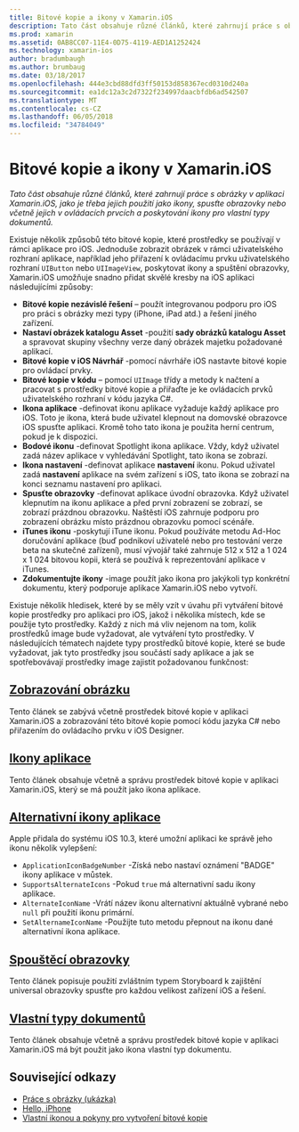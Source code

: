 ```yaml
---
title: Bitové kopie a ikony v Xamarin.iOS
description: Tato část obsahuje různé článků, které zahrnují práce s obrázky v aplikaci Xamarin.iOS, jako je třeba jejich použití jako ikony, spusťte obrazovky nebo včetně jejich v ovládacích prvcích a poskytování ikony pro vlastní typy dokumentů.
ms.prod: xamarin
ms.assetid: 0AB8CC07-11E4-0D75-4119-AED1A1252424
ms.technology: xamarin-ios
author: bradumbaugh
ms.author: brumbaug
ms.date: 03/18/2017
ms.openlocfilehash: 444e3cbd88dfd3ff50153d858367ecd0310d240a
ms.sourcegitcommit: ea1dc12a3c2d7322f234997daacbfdb6ad542507
ms.translationtype: MT
ms.contentlocale: cs-CZ
ms.lasthandoff: 06/05/2018
ms.locfileid: "34784049"
---
```

# <a name="images-and-icons-in-xamarinios"></a>Bitové kopie a ikony v Xamarin.iOS

_Tato část obsahuje různé článků, které zahrnují práce s obrázky v aplikaci Xamarin.iOS, jako je třeba jejich použití jako ikony, spusťte obrazovky nebo včetně jejich v ovládacích prvcích a poskytování ikony pro vlastní typy dokumentů._

Existuje několik způsobů této bitové kopie, které prostředky se používají v rámci aplikace pro iOS. Jednoduše zobrazit obrázek v rámci uživatelského rozhraní aplikace, například jeho přiřazení k ovládacímu prvku uživatelského rozhraní `UIButton` nebo `UIImageView`, poskytovat ikony a spuštění obrazovky, Xamarin.iOS umožňuje snadno přidat skvělé kresby na iOS aplikaci následujícími způsoby: 

- **Bitové kopie nezávislé řešení** – použít integrovanou podporu pro iOS pro práci s obrázky mezi typy (iPhone, iPad atd.) a řešení jiného zařízení.
- **Nastaví obrázek katalogu Asset** -použití **sady obrázků katalogu Asset** a spravovat skupiny všechny verze daný obrázek majetku požadované aplikací.
- **Bitové kopie v iOS Návrhář** -pomocí návrháře iOS nastavte bitové kopie pro ovládací prvky.
- **Bitové kopie v kódu** – pomocí `UIImage` třídy a metody k načtení a pracovat s prostředky bitové kopie a přiřaďte je ke ovládacích prvků uživatelského rozhraní v kódu jazyka C#.
- **Ikona aplikace** -definovat ikonu aplikace vyžaduje každý aplikace pro iOS. Toto je ikona, která bude uživatel klepnout na domovské obrazovce iOS spusťte aplikaci. Kromě toho tato ikona je použita herní centrum, pokud je k dispozici.
- **Bodové ikonu** -definovat Spotlight ikona aplikace. Vždy, když uživatel zadá název aplikace v vyhledávání Spotlight, tato ikona se zobrazí.
- **Ikona nastavení** -definovat aplikace **nastavení** ikonu. Pokud uživatel zadá **nastavení** aplikace na svém zařízení s iOS, tato ikona se zobrazí na konci seznamu nastavení pro aplikaci. 
- **Spusťte obrazovky** -definovat aplikace úvodní obrazovka. Když uživatel klepnutím na ikonu aplikace a před první zobrazení se zobrazí, se zobrazí prázdnou obrazovku. Naštěstí iOS zahrnuje podporu pro zobrazení obrázku místo prázdnou obrazovku pomocí scénáře. 
- **iTunes ikonu** -poskytují iTune ikonu. Pokud používáte metodu Ad-Hoc doručování aplikace (buď podnikoví uživatelé nebo pro testování verze beta na skutečné zařízení), musí vývojář také zahrnuje 512 x 512 a 1 024 x 1 024 bitovou kopii, která se používá k reprezentování aplikace v iTunes.
- **Zdokumentujte ikony** -image použít jako ikona pro jakýkoli typ konkrétní dokumentu, který podporuje aplikace Xamarin.iOS nebo vytvoří.

Existuje několik hledisek, které by se měly vzít v úvahu při vytváření bitové kopie prostředky pro aplikaci pro iOS, jakož i několika místech, kde se použije tyto prostředky. Každý z nich má vliv nejenom na tom, kolik prostředků image bude vyžadovat, ale vytváření tyto prostředky. V následujících tématech najdete typy prostředků bitové kopie, které se bude vyžadovat, jak tyto prostředky jsou součástí sady aplikace a jak se spotřebovávají prostředky image zajistit požadovanou funkčnost:


## <a name="displaying-an-imageiosapp-fundamentalsimages-iconsdisplaying-an-imagemd"></a>[Zobrazování obrázku](~/ios/app-fundamentals/images-icons/displaying-an-image.md)

Tento článek se zabývá včetně prostředek bitové kopie v aplikaci Xamarin.iOS a zobrazování této bitové kopie pomocí kódu jazyka C# nebo přiřazením do ovládacího prvku v iOS Designer.

## <a name="application-iconsiosapp-fundamentalsimages-iconsapp-iconsmd"></a>[Ikony aplikace](~/ios/app-fundamentals/images-icons/app-icons.md)

Tento článek obsahuje včetně a správu prostředek bitové kopie v aplikaci Xamarin.iOS, který se má použít jako ikona aplikace.

## <a name="alternate-app-iconsiosapp-fundamentalsimages-iconsalternate-app-iconsmd"></a>[Alternativní ikony aplikace](~/ios/app-fundamentals/images-icons/alternate-app-icons.md)

Apple přidala do systému iOS 10.3, které umožní aplikaci ke správě jeho ikonu několik vylepšení:

 - `ApplicationIconBadgeNumber` -Získá nebo nastaví oznámení "BADGE" ikony aplikace v můstek.
 - `SupportsAlternateIcons` -Pokud `true` má alternativní sadu ikony aplikace.
 - `AlternateIconName` -Vrátí název ikonu alternativní aktuálně vybrané nebo `null` při použití ikonu primární.
 - `SetAlternameIconName` -Použijte tuto metodu přepnout na ikonu dané alternativní ikona aplikace.


## <a name="launch-screensiosapp-fundamentalsimages-iconslaunch-screensmd"></a>[Spouštěcí obrazovky](~/ios/app-fundamentals/images-icons/launch-screens.md)

Tento článek popisuje použití zvláštním typem Storyboard k zajištění universal obrazovky spusťte pro každou velikost zařízení iOS a řešení.

## <a name="custom-document-typesiosapp-fundamentalsimages-iconscustom-document-typesmd"></a>[Vlastní typy dokumentů](~/ios/app-fundamentals/images-icons/custom-document-types.md)

Tento článek obsahuje včetně a správu prostředek bitové kopie v aplikaci Xamarin.iOS má být použit jako ikona vlastní typ dokumentu.



## <a name="related-links"></a>Související odkazy

- [Práce s obrázky (ukázka)](https://developer.xamarin.com/samples/WorkingWithImages/)
- [Hello, iPhone](~/ios/get-started/hello-ios/index.md)
- [Vlastní ikonou a pokyny pro vytvoření bitové kopie](http://developer.apple.com/library/ios/#documentation/UserExperience/Conceptual/MobileHIG/IconsImages/IconsImages.html)
